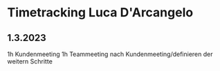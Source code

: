 # Timetracking Luca D'Arcangelo


## 1.3.2023
1h Kundenmeeting
1h Teammeeting nach Kundenmeeting/definieren der weitern Schritte